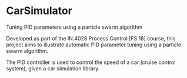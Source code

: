 # CarSimulator
Tuning PID parameters using a particle swarm algorithm

Developed as part of the IN.4028 Process Control [FS 18] course, this project aims to illustrate automatic PID parameter tuning using a particle swarm algorithm.

The PID controller is used to control the speed of a car (cruise control system), given a car simulation library.
